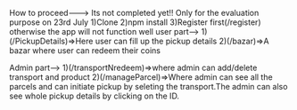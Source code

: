 How to proceed--->
Its not completed yet!! Only for the evaluation purpose on 23rd July
1)Clone
2)npm install
3)Register first(/register) otherwise the app will not function well
user part-->
   1)(/PickupDetails)=>Here user can fill up the pickup details
   2)(/bazar)=>A bazar where user can redeem their coins
   
Admin part-->
   1)(/transportNredeem)=>where admin can add/delete transport and product
   2)(/manageParcel)=>Where admin can see all the parcels and can initiate pickup by seleting the transport.The admin can also see whole pickup details by clicking on the ID.
